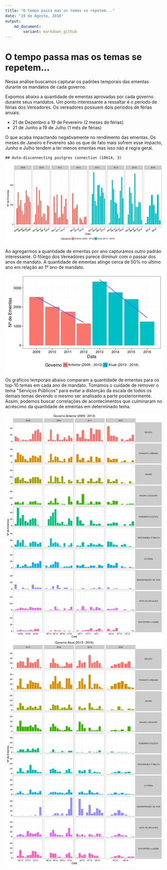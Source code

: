 ```yaml
---
title: "O tempo passa mas os temas se repetem..."
date: "19 de Agosto, 2016"
output: 
    md_document:
        variant: markdown_github
---
```


# O tempo passa mas os temas se repetem...



Nessa análise buscamos capturar os padrões temporais das ementas durante os mandatos de cada governo.

Expomos abaixo a quantidade de ementas aprovadas por cada governo durante seus mandatos. Um ponto interessante a ressaltar é o período de férias dos Vereadores. Os vereadores possuem dois períodos de férias anuais:

* 21 de Dezembro a 19 de Fevereiro (2 meses de férias)
* 21 de Junho a 19 de Julho (1 mês de férias)

O que acaba impactando negativamente no rendimento das ementas. Os meses de Janeiro e Fevereiro são os que de fato mais sofrem esse impacto, Junho e Julho tendem a ter menos ementas mas isso não é regra geral.


```
## Auto-disconnecting postgres connection (10614, 3)
```

![plot of chunk ementas_per_govern](figure/ementas_per_govern-1.png)

Ao agregarmos a quantidade de ementas por ano capturamos outro padrão interessante. O fôlego dos Vereadores parece diminuir com o passar dos anos de mandato. A quantidade de ementas atinge cerca de 50% no último ano em relação ao 1º ano de mandato.

<img src="figure/ementas_over_time-1.png" title="plot of chunk ementas_over_time" alt="plot of chunk ementas_over_time" style="display: block; margin: auto;" />

Os gráficos temporais abaixo comparam a quantidade de ementas para os top-10 temas em cada ano de mandato. Tomamos o cuidade de remover o tema "Serviços Públicos" para evitar a distorção da escala de todos os demais temas devendo o mesmo ser analisado a parte posteriormente. Assim, podemos buscar correlações de acontecimentos que culminaram no acréscimo da quantidade de ementas em determinado tema.

![plot of chunk themes_over_time](figure/themes_over_time-1.png)![plot of chunk themes_over_time](figure/themes_over_time-2.png)

